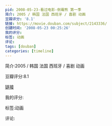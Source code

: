 ```yaml
---
pid: 2008-05-23-看过电影-倒霉熊 第一季
简介: 2005 / 韩国 法国 西班牙 / 喜剧 动画
豆瓣评分: '8.1'
链接: https://movie.douban.com/subject/2143336/
创建时间: '2008-05-23 00:25:26'
我的评分:
标签: 动画
评论:
tags: [douban]
categories: [timeline]
---
```

简介:2005 / 韩国 法国 西班牙 / 喜剧 动画

豆瓣评分:8.1

[链接](https://movie.douban.com/subject/2143336/)

我的评分:

标签:动画

评论:

